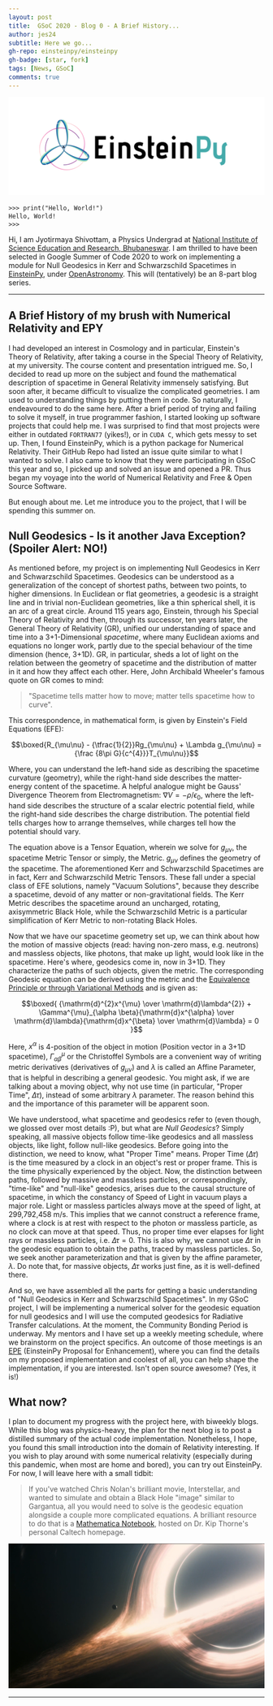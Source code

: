 ```yaml
---
layout: post
title:  GSoC 2020 - Blog 0 - A Brief History...
author: jes24
subtitle: Here we go...
gh-repo: einsteinpy/einsteinpy
gh-badge: [star, fork]
tags: [News, GSoC]
comments: true
---
```


![EPY Logo](../img/gsoc20_intro/EPY%20Whitespace.png)

```
>>> print("Hello, World!")
Hello, World!
>>> 
```
Hi, I am Jyotirmaya Shivottam, a Physics Undergrad at [National Institute of Science Education and Research, Bhubaneswar](https://www.niser.ac.in/). I am thrilled to have been selected in Google Summer of Code 2020 to work on implementing a module for Null Geodesics in Kerr and Schwarzschild Spacetimes in [EinsteinPy](https://einsteinpy.org/), under [OpenAstronomy](http://openastronomy.org/). This will (tentatively) be an 8-part blog series.

---
## A Brief History of my brush with Numerical Relativity and EPY

I had developed an interest in Cosmology and in particular, Einstein's Theory of Relativity, after taking a course in the Special Theory of Relativity, at my university. The course content and presentation intrigued me. So, I decided to read up more on the subject and found the mathematical description of spacetime in General Relativity immensely satisfying. But soon after, it became difficult to visualize the complicated geometries. I am used to understanding things by putting them in code. So naturally, I endeavoured to do the same here. After a brief period of trying and failing to solve it myself, in true programmer fashion, I started looking up software projects that could help me. I was surprised to find that most projects were either in outdated `FORTRAN77` (yikes!), or in `CUDA C`, which gets messy to set up. Then, I found EinsteinPy, which is a python package for Numerical Relativity. Their GitHub Repo had listed an issue quite similar to what I wanted to solve. I also came to know that they were participating in GSoC this year and so, I picked up and solved an issue and opened a PR. Thus began my voyage into the world of Numerical Relativity and Free & Open Source Software.

But enough about me. Let me introduce you to the project, that I will be spending this summer on.

## Null Geodesics - Is it another Java Exception? (Spoiler Alert: NO!)

As mentioned before, my project is on implementing Null Geodesics in Kerr and Schwarzschild Spacetimes. Geodesics can be understood as a generalization of the concept of shortest paths, between two points, to higher dimensions. In Euclidean or flat geometries, a geodesic is a straight line and in trivial non-Euclidean geometries, like a thin spherical shell, it is an arc of a great circle. Around 115 years ago, Einstein, through his Special Theory of Relativity and then, through its successor, ten years later, the General Theory of Relativity (GR), unified our understanding of space and time into a 3+1-Dimensional *spacetime*, where many Euclidean axioms and equations no longer work, partly due to the special behaviour of the time dimension (hence, 3+1D). GR, in particular, sheds a lot of light on the relation between the geometry of spacetime and the distribution of matter in it and how they affect each other. Here, John Archibald Wheeler's famous quote on GR comes to mind:

> "Spacetime tells matter how to move; matter tells spacetime how to curve".

This correspondence, in mathematical form, is given by Einstein's Field Equations (EFE):

$$\boxed{R_{\mu\nu} - {\tfrac{1}{2}}Rg_{\mu\nu} + \Lambda g_{\mu\nu} = {\frac {8\pi G}{c^{4}}}T_{\mu\nu}}$$

Where, you can understand the left-hand side as describing the spacetime curvature (geometry), while the right-hand side describes the matter-energy content of the spacetime. A helpful analogue might be Gauss' Divergence Theorem from Electromagnetism: $\nabla V = -\rho/\epsilon_0$, where the left-hand side describes the structure of a scalar electric potential field, while the right-hand side describes the charge distribution. The potential field tells charges how to arrange themselves, while charges tell how the potential should vary.

The equation above is a Tensor Equation, wherein we solve for $g_{\mu\nu}$, the spacetime Metric Tensor or simply, the Metric. $g_{\mu\nu}$ defines the geometry of the spacetime. The aforementioned Kerr and Schwarzschild Spacetimes are in fact, Kerr and Schwarzschild Metric Tensors. These fall under a special class of EFE solutions, namely "Vacuum Solutions", because they describe a spacetime, devoid of any matter or non-gravitational fields. The Kerr Metric describes the spacetime around an uncharged, rotating, axisymmetric Black Hole, while the Schwarzschild Metric is a particular simplification of Kerr Metric to non-rotating Black Holes.

Now that we have our spacetime geometry set up, we can think about how the motion of massive objects (read: having non-zero mass, e.g. neutrons) and massless objects, like photons, that make up light, would look like in the spacetime. Here's where, geodesics come in, now in 3+1D. They characterize the paths of such objects, given the metric. The corresponding Geodesic equation can be derived using the metric and the [Equivalence Principle or through Variational Methods](https://en.wikipedia.org/wiki/Geodesics_in_general_relativity) and is given as:

$$\boxed{
{\mathrm{d}^{2}x^{\mu} \over \mathrm{d}\lambda^{2}} + \Gamma^{\mu}_{\alpha \beta}{\mathrm{d}x^{\alpha} \over \mathrm{d}\lambda}{\mathrm{d}x^{\beta} \over \mathrm{d}\lambda} = 0
}$$

Here, $x^\alpha$ is 4-position of the object in motion (Position vector in a 3+1D spacetime), $\Gamma^{\mu}_{\alpha\beta}$ or the Christoffel Symbols are a convenient way of writing metric derivatives (derivatives of $g_{\mu\nu}$) and $\lambda$ is called an Affine Parameter, that is helpful in describing a general geodesic. You might ask, if we are talking about a moving object, why not use time (in particular, "Proper Time", $\Delta\tau$), instead of some arbitrary $\lambda$ parameter. The reason behind this and the importance of this parameter will be apparent soon.

We have understood, what spacetime and geodesics refer to (even though, we glossed over most details :P), but what are *Null Geodesics*? Simply speaking, all massive objects follow time-like geodesics and all massless objects, like light, follow null-like geodesics. Before going into the distinction, we need to know, what "Proper Time" means. Proper Time ($\Delta\tau$) is the time measured by a clock in an object's rest or proper frame. This is the time physically experienced by the object. Now, the distinction between paths, followed by massive and massless particles, or correspondingly, "time-like" and "null-like" geodesics, arises due to the causal structure of spacetime, in which the constancy of Speed of Light in vacuum plays a major role. Light or massless particles always move at the speed of light, at 299,792,458 m/s. This implies that we cannot construct a reference frame, where a clock is at rest with respect to the photon or massless particle, as no clock can move at that speed. Thus, no proper time ever elapses for light rays or massless particles, i.e. $\Delta\tau = 0$. This is also why, we cannot use $\Delta\tau$ in the geodesic equation to obtain the paths, traced by massless particles. So, we seek another parameterization and that is given by the affine parameter, $\lambda$. Do note that, for massive objects, $\Delta\tau$ works just fine, as it is well-defined there.

And so, we have assembled all the parts for getting a basic understanding of "Null Geodesics in Kerr and Schwarzschild Spacetimes". In my GSoC project, I will be implementing a numerical solver for the geodesic equation for null geodesics and I will use the computed geodesics for Radiative Transfer calculations. At the moment, the Community Bonding Period is underway. My mentors and I have set up a weekly meeting schedule, where we brainstorm on the project specifics. An outcome of those meetings is an [EPE](https://github.com/einsteinpy/EinsteinPy-EPEs/pull/4) (EinsteinPy Proposal for Enhancement), where you can find the details on my proposed implementation and coolest of all, you can help shape the implementation, if you are interested. Isn't open source awesome? (Yes, it is!)

## What now?

I plan to document my progress with the project here, with biweekly blogs. While this blog was physics-heavy, the plan for the next blog is to post a distilled summary of the actual code implementation. Nonetheless, I hope, you found this small introduction into the domain of Relativity interesting. If you wish to play around with some numerical relativity (especially during this pandemic, when most are home and bored), you can try out EinsteinPy. For now, I will leave here with a small tidbit:

> If you've watched Chris Nolan's brilliant movie, Interstellar, and wanted to simulate and obtain a Black Hole "image" similar to Gargantua, all you would need to solve is the geodesic equation alongside a couple more complicated equations. A brilliant resource to do that is a [Mathematica Notebook](http://www.its.caltech.edu/~kip/Interstellar/RayBundleDerive.nb), hosted on Dr. Kip Thorne's personal Caltech homepage.

![Gargantua, Accreting (from Interstellar)](../img/gsoc20_intro/Gargantua.png)

---
